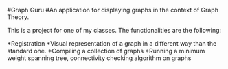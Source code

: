 #Graph Guru
#An application for displaying graphs in the context of Graph Theory.

This is a project for one of my classes. The functionalities are the following:

*Registration
*Visual representation of a graph in a different way than the standard one.
*Compiling a collection of graphs
*Running a minimum weight spanning tree, connectivity checking algorithm on graphs
